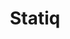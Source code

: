 ---
title: "Statiq"
meta_title: "Statiq Themes | A Curated Directory Of Free Statiq Themes"
meta_description: "A curated directory of best free Statiq themes created by independent web designers & developers that are open source, MIT licensed & available for free to download."
icon: images/icons/statiq.svg
official_url: https://statiq.dev/
github_path: statiqdev/Statiq.Web
twitter_username: statiqdev
license: Prosperity Public License 
license_url: "https://github.com/statiqdev/Statiq.Web/blob/main/LICENSE.md"
language: .Net
taxonomy: ssg
url: /statiq-themes
short_description: "Statiq is the world's most powerful static generation platform, allowing you to use or create a static generator that's exactly what you need."
subscription_form:
  enable: true
  title: "Stay up to date with Static Site Generators resources & news"
  form_action: "https://statichunt.us20.list-manage.com/subscribe/post?u=dee5423f5cc21fc892eced0e9&amp;id=af2dc095be"
  form_name: "b_dee5423f5cc21fc892eced0e9_af2dc095be"
  button_label: "Subscribe"

draft: true
---